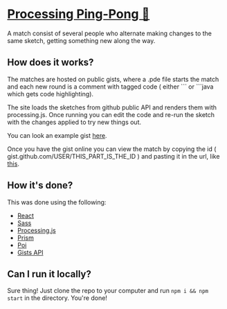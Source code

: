 # [Processing Ping-Pong 🏓](https://processing-ping-pong.netlify.com)

A match consist of several people who alternate making changes to the same sketch, getting something new along the way.

## How does it works?

The matches are hosted on public gists, where a .pde file starts the match and each new round is a comment with tagged code ( either \`\`\` or \`\`\`java which gets code highlighting).

The site loads the sketches from github public API and renders them with processing.js. Once running you can edit the code and re-run the sketch with the changes applied to try new things out.

You can look an example gist [here](https://gist.github.com/martoo6/0bc9ad44727739ce6b1b23c88083a263).

Once you have the gist online you can view the match by copying the id ( gist.github.com/USER/THIS_PART_IS_THE_ID ) and pasting it in the url, like [this](https://processing-ping-pong.netlify.com?id=e43b684b87d67be8f974ec2e2fe27036).

## How it's done?

This was done using the following:

- [React](https://reactjs.org/)
- [Sass](https://sass-lang.com/)
- [Processing.js](http://processingjs.org/)
- [Prism](https://prismjs.com)
- [Poi](https://poi.js.org/)
- [Gists API](https://developer.github.com/v3/gists/)

## Can I run it locally?

Sure thing! Just clone the repo to your computer and run `npm i && npm start` in the directory. You're done!
